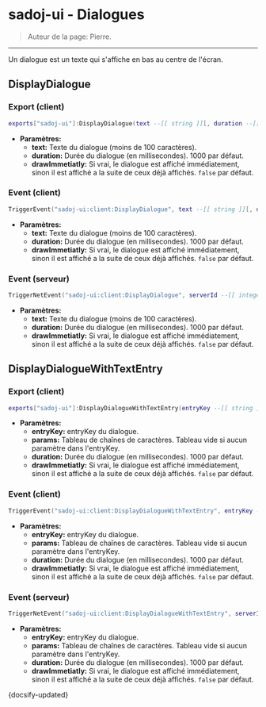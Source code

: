 # sadoj-ui - Dialogues

> Auteur de la page: Pierre.

---

Un dialogue est un texte qui s'affiche en bas au centre de l'écran.

## DisplayDialogue

<!-- tabs:start -->

### **Export (client)**

```lua
exports["sadoj-ui"]:DisplayDialogue(text --[[ string ]][, duration --[[ integer ]][, drawImmetiatly --[[ boolean ]]]])
```

* **Paramètres:**
  * **text:** Texte du dialogue (moins de 100 caractères).
  * **duration:** Durée du dialogue (en millisecondes). 1000 par défaut.
  * **drawImmetiatly:** Si vrai, le dialogue est affiché immédiatement, sinon il est affiché a la suite de ceux déjà affichés. `false` par défaut.

### **Event (client)**

```lua
TriggerEvent("sadoj-ui:client:DisplayDialogue", text --[[ string ]][, duration --[[ integer ]][, drawImmetiatly --[[ boolean ]]]])
```

* **Paramètres:**
  * **text:** Texte du dialogue (moins de 100 caractères).
  * **duration:** Durée du dialogue (en millisecondes). 1000 par défaut.
  * **drawImmetiatly:** Si vrai, le dialogue est affiché immédiatement, sinon il est affiché a la suite de ceux déjà affichés. `false` par défaut.

### **Event (serveur)**

```lua
TriggerNetEvent("sadoj-ui:client:DisplayDialogue", serverId --[[ integer ]], text --[[ string ]][, duration --[[ integer ]][, drawImmetiatly --[[ boolean ]]]])
```

* **Paramètres:**
  * **text:** Texte du dialogue (moins de 100 caractères).
  * **duration:** Durée du dialogue (en millisecondes). 1000 par défaut.
  * **drawImmetiatly:** Si vrai, le dialogue est affiché immédiatement, sinon il est affiché a la suite de ceux déjà affichés. `false` par défaut.

<!-- tabs:end -->

## DisplayDialogueWithTextEntry

<!-- tabs:start -->

### **Export (client)**

```lua
exports["sadoj-ui"]:DisplayDialogueWithTextEntry(entryKey --[[ string ]], params --[[ table ]][, duration --[[ integer ]][, drawImmetiatly --[[ boolean ]]]])
```

* **Paramètres:**
  * **entryKey:** entryKey du dialogue.
  * **params:** Tableau de chaînes de caractères. Tableau vide si aucun paramètre dans l'entryKey.
  * **duration:** Durée du dialogue (en millisecondes). 1000 par défaut.
  * **drawImmetiatly:** Si vrai, le dialogue est affiché immédiatement, sinon il est affiché a la suite de ceux déjà affichés. `false` par défaut.

### **Event (client)**

```lua
TriggerEvent("sadoj-ui:client:DisplayDialogueWithTextEntry", entryKey --[[ string ]], params --[[ table ]][, duration --[[ integer ]][, drawImmetiatly --[[ boolean ]]]])
```

* **Paramètres:**
  * **entryKey:** entryKey du dialogue.
  * **params:** Tableau de chaînes de caractères. Tableau vide si aucun paramètre dans l'entryKey.
  * **duration:** Durée du dialogue (en millisecondes). 1000 par défaut.
  * **drawImmetiatly:** Si vrai, le dialogue est affiché immédiatement, sinon il est affiché a la suite de ceux déjà affichés. `false` par défaut.

### **Event (serveur)**

```lua
TriggerNetEvent("sadoj-ui:client:DisplayDialogueWithTextEntry", serverId --[[ integer ]], entryKey --[[ string ]], params --[[ table ]][, duration --[[ integer ]][, drawImmetiatly --[[ boolean ]]]])
```

* **Paramètres:**
  * **entryKey:** entryKey du dialogue.
  * **params:** Tableau de chaînes de caractères. Tableau vide si aucun paramètre dans l'entryKey.
  * **duration:** Durée du dialogue (en millisecondes). 1000 par défaut.
  * **drawImmetiatly:** Si vrai, le dialogue est affiché immédiatement, sinon il est affiché a la suite de ceux déjà affichés. `false` par défaut.

<!-- tabs:end -->

{docsify-updated}
